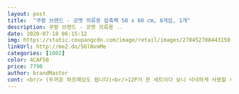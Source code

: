 ```yaml
---
layout: post 
title:  "쿠팡 브랜드 - 코멧 의류용 압축팩 50 x 60 cm, 6개입, 1개" 
description: 쿠팡 브랜드 - 코멧 의류용 ..
date: 2020-07-18 06:15:12 
img: https://static.coupangcdn.com/image/retail/images/270452708443150-0b0f12a7-de5b-4d8c-98d5-8033cbf6bae7.jpg 
linkUrl: http://me2.do/56lNvmMe 
categories: [1002] 
color: 4CAF50 
price: 7790 
author: brandMaster 
cont: <br/> (두꺼운 하프패딩도 됩니다)<br/>12P가 한 세트이다 보니 넉넉하게 사용할 수 있어요<br/>50cm×60cm 라서 기본 겨울도톰니트 한개는 물론 2개까지 수납이 가능해요!<br/>☆사이즈<br/>☆패키지 디테일<br/>겨울옷을  이제 정리할때가 되면  꼭 필요한 압축팩!!!<br/>그 이상은 반으로 접어서 사용하거나 홈 걸이형 사셔서 해야할 것 같아요! 접어서 하는 것도 좋지만 옷 손상이 있을 수 있으니까요?<br/>그리고 분홍색 고무는 절대 빼지 마세용! 그거 빼면 기껏 진공만들어놓고 공기 유입이 되버리더라구요.<br/>(근데 이걸 안빼면 진공에 빨려들어갈까 걱정인.<br/>.<br/>?)<br/>남편 도움없이 혼자서도 진공청소기만 있으면 손쉽게 압축끝! 간편하고, 불량 없이 진공도 뽝 되네요^^<br/>또 하나는 요즘은 자르기 쉽게 홈을 내주거나 하는데 그런 부분이 없어서 가위를 찾아야했다는거... <br/><br/>많이넣어서 빠지더라도 쉽게 다시 낄수 있었어요!!<br/>별거 아니지만 작은 부분 하나에서 편안함을 느낄 수 있는 것 같아요<br/>부피 차지를 가장 많이하는 겨울옷이나 보니 봄에 정리할때다 너무 힘들었는데, 압축팩으로 정리하다보니 속이 다 시원하네요!!<br/>사용방법도 어렵지않고 압축팩 하단에 잘 설명되어있어<br/>손에 딱 들어오는 크기였어요.<br/><br/> 
---
```

 